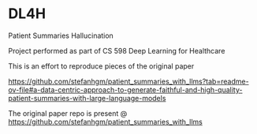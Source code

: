 # DL4H
Patient Summaries Hallucination

Project performed as part of CS 598 Deep Learning for Healthcare

This is an effort to reproduce pieces of the original paper

https://github.com/stefanhgm/patient_summaries_with_llms?tab=readme-ov-file#a-data-centric-approach-to-generate-faithful-and-high-quality-patient-summaries-with-large-language-models

The original paper repo is present @ https://github.com/stefanhgm/patient_summaries_with_llms
